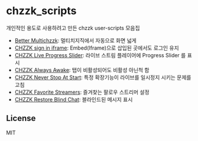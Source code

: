 # chzzk_scripts

개인적인 용도로 사용하려고 만든 chzzk user-scripts 모음집

- [Better Multichzzk](https://github.com/nomomo/Chzzk_Scripts/tree/main/Better_Multichzzk): 멀티치지직에서 자동으로 화면 넓게
- [CHZZK sign in iframe](https://github.com/nomomo/Chzzk_Scripts/tree/main/CHZZK_sign_in_iframe): Embed(Iframe)으로 삽입된 곳에서도 로그인 유지
- [CHZZK Live Progress Slider](https://github.com/nomomo/Chzzk_Scripts/tree/main/CHZZK_Live_Progress_Slider): 라이브 스트림 플레이어에 Progress Slider 를 표시
- [CHZZK Always Awake](https://github.com/nomomo/Chzzk_Scripts/tree/main/CHZZK_Always_Awake): 탭이 비활성되어도 비활성 아닌척 함
- [CHZZK Never Stop At Start](https://github.com/nomomo/Chzzk_Scripts/tree/main/CHZZK_Never_Stop_At_Start): 특정 확장기능이 라이브를 일시정지 시키는 문제를 고침
- [CHZZK Favorite Streamers](https://github.com/nomomo/Chzzk_Scripts/tree/main/CHZZK_Favorite_Streamers): 즐겨찾는 팔로우 스트리머 설정
- [CHZZK Restore Blind Chat](https://github.com/nomomo/Chzzk_Scripts/tree/main/CHZZK_Restore_Blind_Chat): 블라인드된 메시지 표시

## License

MIT
